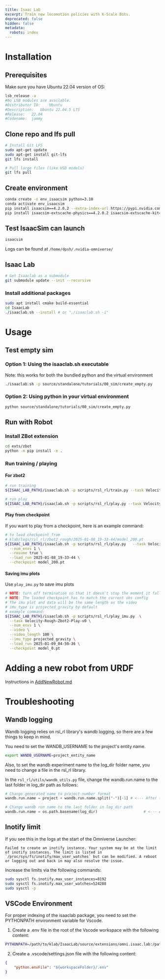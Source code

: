 ```yaml
---
title: Isaac Lab
excerpt: Train new locomotion policies with K-Scale Bots.
deprecated: false
hidden: false
metadata:
  robots: index
---
```

# Installation

## Prerequisites

Make sure you have Ubuntu 22.04 version of OS:

```bash
lsb_release -a
#No LSB modules are available.
#Distributor ID:	Ubuntu
#Description:	Ubuntu 22.04.5 LTS
#Release:	22.04
#Codename:	jammy
```

## Clone repo and lfs pull

```bash
# Install Git LFS
sudo apt-get update
sudo apt-get install git-lfs
git lfs install

# Pull large files (like USD models)
git lfs pull
```

## Create environment

```bash
conda create -n env_isaacsim python=3.10
conda activate env_isaacsim
pip install isaacsim==4.2.0.2 --extra-index-url https://pypi.nvidia.com
pip install isaacsim-extscache-physics==4.2.0.2 isaacsim-extscache-kit==4.2.0.2 isaacsim-extscache-kit-sdk==4.2.0.2 --extra-index-url https://pypi.nvidia.com
```

## Test IsaacSim can launch

```bash
isaacsim
```

Logs can be found at `/home/dpsh/.nvidia-omniverse/`

## Isaac Lab

```bash
# Get Isaaclab as a submodule
git submodule update --init --recursive 
```

### Install additional packages

```bash
sudo apt install cmake build-essential
cd IsaacLab
./isaaclab.sh --install # or "./isaaclab.sh -i"
```

# Usage

## Test empty sim

### Option 1: Using the isaaclab.sh executable

Note: this works for both the bundled python and the virtual environment

```bash
./isaaclab.sh -p source/standalone/tutorials/00_sim/create_empty.py
```

### Option 2: Using python in your virtual environment

```bash
python source/standalone/tutorials/00_sim/create_empty.py
```

## Run with Robot

### Install ZBot extension

```bash
cd exts/zbot
python -m pip install -e .
```

### Run training / playing

#### For zbot2

```bash
# run training
${ISAAC_LAB_PATH}/isaaclab.sh -p scripts/rsl_rl/train.py --task Velocity-Rough-Zbot2-v0

# run play
${ISAAC_LAB_PATH}/isaaclab.sh -p scripts/rsl_rl/play.py --task Velocity-Rough-Zbot2-Play-v0
```

#### Play from checkpoint

If you want to play from a checkpoint, here is an example command:

```bash
# to load checkpoint from
# klab/logs/rsl_rl/zbot2_rough/2025-01-08_19-33-44/model_200.pt
${ISAAC_LAB_PATH}/isaaclab.sh -p scripts/rsl_rl/play.py   --task Velocity-Rough-Zbot2-Play-v0 \
  --num_envs 1 \
  --resume true \
  --load_run 2025-01-08_19-33-44 \
  --checkpoint model_200.pt
```

#### Saving imu plots

Use `play_imu.py` to save imu plots

```bash
# NOTE: turn off termination so that it doesn't stop the moment it falls
# NOTE: The loaded checkpoint has to match the current obs config
# The imu plot and data will be the same length as the video
# imu_type is projected_gravity by default
# example command:
${ISAAC_LAB_PATH}/isaaclab.sh -p scripts/rsl_rl/play_imu.py  \
  --task Velocity-Rough-Zbot2-Play-v0 \
  --num_envs 1 \
  --video \
  --video_length 100 \
  --imu_type projected_gravity \
  --load_run 2025-01-09_04-50-36 \
  --checkpoint model_0.pt 
```

# Adding a new robot from URDF

Instructions in [AddNewRobot.md](https://github.com/kscalelabs/klab/blob/master/AddNewRobot.md)

# Troubleshooting

## Wandb logging

Wandb logging relies on rsl\_rl library's wandb logging, so there are a few things to keep in mind.

You need to set the WANDB\_USERNAME to the project's entity name.

```bash
export WANDB_USERNAME=project_entity_name
```

Also, to set the wandb experiment name to the log\_dir folder name, you need to change a file in the rsl\_rl library.

In the `rsl_rl/utils/wandb_utils.py` file, change the wandb.run.name to the last folder in log\_dir path as follows:

```python
# Change generated name to project-number format            
wandb.run.name = project + wandb.run.name.split("-")[-1] # <--- After this line

# Change wandb run name to the last folder in log_dir path
wandb.run.name = os.path.basename(log_dir)                     # <--- Add this line
```

## Inotify limit

If you see this in the logs at the start of the Omniverse Launcher:

```
Failed to create an inotify instance. Your system may be at the limit of inotify instances. The limit is listed in `/proc/sys/fs/inotify/max_user_watches` but can be modified. A reboot or logging out and back in may also resolve the issue.
```

Increase the limits via the following commands:

```bash
sudo sysctl fs.inotify.max_user_instances=8192
sudo sysctl fs.inotify.max_user_watches=524288
sudo sysctl -p
```

## VSCode Environment

For proper indexing of the isaaclab package, you need to set the PYTHONPATH environment variable for Vscode.

1. Create a .env file in the root of the Vscode workspace with the following content:

```bash
PYTHONPATH=/path/to/klab/IsaacLab/source/extensions/omni.isaac.lab:/path/to/klab/IsaacLab/source/extensions/omni.isaac.lab_assets:/path/to/klab/IsaacLab/source/extensions/omni.isaac.lab_tasks
```

2. Create a .vscode/settings.json file with the following content:

```json
{
    "python.envFile": "${workspaceFolder}/.env"
}
```
